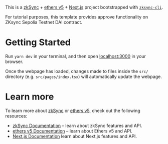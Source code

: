 This is a [zkSync](https://zksync.io) + [ethers v5](https://docs.ethers.org/v5/) + [Next.js](https://nextjs.org) project bootstrapped with [`zksync-cli`](https://github.com/matter-labs/zksync-cli). 

For tutorial purposes, this template provides approve functionality on ZKsync Sepolia Testnet DAI contract.

# Getting Started

Run `yarn dev` in your terminal, and then open [localhost:3000](http://localhost:3000) in your browser.

Once the webpage has loaded, changes made to files inside the `src/` directory (e.g. `src/pages/index.tsx`) will automatically update the webpage.

# Learn more

To learn more about [zkSync](https://zksync.io) or [ethers v5](https://docs.ethers.org/v5/), check out the following resources:

- [zkSync Documentation](https://era.zksync.io/docs/dev) – learn about zkSync features and API.
- [ethers v5 Documentation](https://docs.ethers.org/v5/) – learn about Ethers v5 and API.
- [Next.js Documentation](https://nextjs.org/docs) learn about Next.js features and API.
